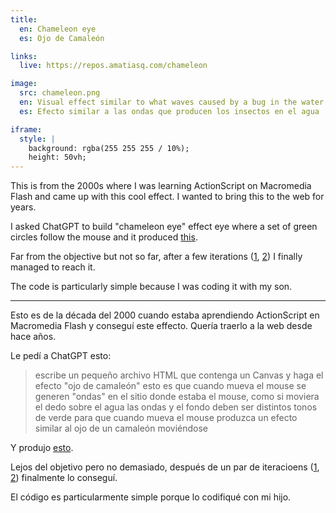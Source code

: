 ```yaml
---
title:
  en: Chameleon eye
  es: Ojo de Camaleón

links:
  live: https://repos.amatiasq.com/chameleon

image:
  src: chameleon.png
  en: Visual effect similar to what waves caused by a bug in the water
  es: Efecto similar a las ondas que producen los insectos en el agua

iframe:
  style: |
    background: rgba(255 255 255 / 10%);
    height: 50vh;
---
```


This is from the 2000s where I was learning ActionScript on Macromedia Flash and came up with this cool effect. I wanted to bring this to the web for years.

I asked ChatGPT to build "chameleon eye" effect eye where a set of green circles follow the mouse and it produced [this](https://repos.amatiasq.com/chameleon.v1).

Far from the objective but not so far, after a few iterations ([1](https://repos.amatiasq.com/chameleon.circulo-azul), [2](https://repos.amatiasq.com/chameleon.blanco)) I finally managed to reach it.

The code is particularly simple because I was coding it with my son.

---

Esto es de la década del 2000 cuando estaba aprendiendo ActionScript en Macromedia Flash y conseguí este effecto. Quería traerlo a la web desde hace años.

Le pedí a ChatGPT esto:

> escribe un pequeño archivo HTML que contenga un Canvas y haga el efecto "ojo de camaleón"
> esto es que cuando mueva el mouse se generen "ondas" en el sitio donde estaba el mouse, como si moviera el dedo sobre el agua
> las ondas y el fondo deben ser distintos tonos de verde para que cuando mueva el mouse produzca un efecto similar al ojo de un camaleón moviéndose

Y produjo [esto](https://repos.amatiasq.com/chameleon.v1).

Lejos del objetivo pero no demasiado, después de un par de iteracioens ([1](https://repos.amatiasq.com/chameleon.circulo-azul), [2](https://repos.amatiasq.com/chameleon.blanco)) finalmente lo conseguí.

El código es particularmente simple porque lo codifiqué con mi hijo.
